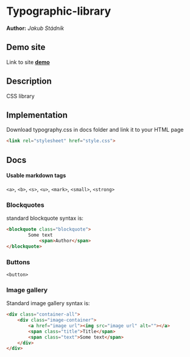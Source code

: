 # Typographic-library
**Author:** *Jakub Stádník*
## Demo site
Link to site **[demo](https://pslib-cz.github.io/2021l4web-typographic-library-jakubstadnikos/)** 
## Description
CSS library
## Implementation
Download typography.css in docs folder and link it to your HTML page 
```html
<link rel="stylesheet" href="style.css">
```
## Docs
#### Usable markdown tags
`<a>`, `<b>`, `<s>`, `<u>`, `<mark>`, `<small>`, `<strong>`
### Blockquotes

standard blockquote syntax is:

```html
<blockquote class="blockquote">
        Some text
            <span>Author</span>
</blockquote>
```

### Buttons

`<button>`

### Image gallery  

Standard image gallery syntax is:
```html
<div class="container-all">
    <div class="image-container">
        <a href="image url"><img src="image url" alt=""></a>
        <span class="title">Title</span>
        <span class="text">Some text</span>
    </div>
</div>
```







